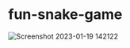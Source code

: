 # fun-snake-game

![Screenshot 2023-01-19 142122](https://user-images.githubusercontent.com/87593367/213397758-f7656989-611e-4f9f-89b0-4405c61d6352.png)

